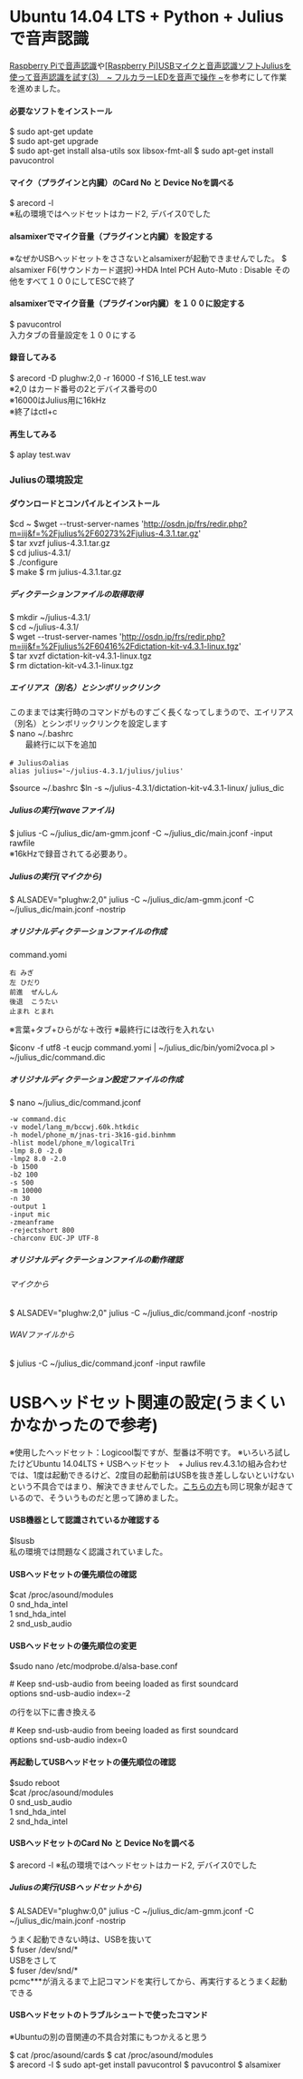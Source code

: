 # Ubuntu 14.04 LTS + Python + Juliusで音声認識
[Raspberry Piで音声認識](http://qiita.com/t_oginogin/items/f0ba9d2eb622c05558f4)や[\[Raspberry Pi\]USBマイクと音声認識ソフトJuliusを使って音声認識を試す\(3\)　~ フルカラーLEDを音声で操作 ~](http://blog.livedoor.jp/sce_info3-craft/archives/9248622.html)を参考にして作業を進めました。

#### 必要なソフトをインストール
$ sudo apt-get update  
$ sudo apt-get upgrade  
$ sudo apt-get install alsa-utils sox libsox-fmt-all
$ sudo apt-get install pavucontrol  

#### マイク（プラグインと内臓）のCard No と Device Noを調べる
$ arecord -l  
※私の環境ではヘッドセットはカード2, デバイス0でした

#### alsamixerでマイク音量（プラグインと内臓）を設定する
※なぜかUSBヘッドセットをささないとalsamixerが起動できませんでした。
$ alsamixer
F6(サウンドカード選択)→HDA Intel PCH
Auto-Muto : Disable
その他をすべて１００にしてESCで終了

#### alsamixerでマイク音量（プラグインor内臓）を１００に設定する
$ pavucontrol  
入力タブの音量設定を１００にする

#### 録音してみる
$ arecord -D plughw:2,0 -r 16000 -f S16_LE test.wav  
※2,0 はカード番号の2とデバイス番号の0  
※16000はJulius用に16kHz  
※終了はctl+c  

#### 再生してみる
$ aplay test.wav

### Juliusの環境設定  
#### ダウンロードとコンパイルとインストール
$cd ~
$wget --trust-server-names   'http://osdn.jp/frs/redir.php?m=iij&f=%2Fjulius%2F60273%2Fjulius-4.3.1.tar.gz'  
$ tar xvzf julius-4.3.1.tar.gz  
$ cd julius-4.3.1/  
$ ./configure  
$ make
$ rm julius-4.3.1.tar.gz   

##### ディクテーションファイルの取得取得  
$ mkdir ~/julius-4.3.1/  
$ cd ~/julius-4.3.1/   
$ wget --trust-server-names   'http://osdn.jp/frs/redir.php?m=iij&f=%2Fjulius%2F60416%2Fdictation-kit-v4.3.1-linux.tgz'  
$ tar xvzf dictation-kit-v4.3.1-linux.tgz  
$ rm dictation-kit-v4.3.1-linux.tgz

##### エイリアス（別名）とシンボリックリンク
このままでは実行時のコマンドがものすごく長くなってしまうので、エイリアス（別名）とシンボリックリンクを設定します  
$ nano ~/.bashrc  
　　最終行に以下を追加
```
# Juliusのalias
alias julius='~/julius-4.3.1/julius/julius'
```
$source ~/.bashrc
$ln -s ~/julius-4.3.1/dictation-kit-v4.3.1-linux/ julius_dic

##### Juliusの実行(waveファイル)
$ julius -C ~/julius_dic/am-gmm.jconf -C ~/julius_dic/main.jconf -input rawfile  
※16kHzで録音されてる必要あり。


##### Juliusの実行(マイクから)
$ ALSADEV="plughw:2,0" julius -C ~/julius_dic/am-gmm.jconf -C ~/julius_dic/main.jconf -nostrip

##### オリジナルディクテーションファイルの作成
command.yomi
```
右 みぎ
左 ひだり
前進  ぜんしん
後退  こうたい
止まれ とまれ
```
※言葉+タブ+ひらがな＋改行
※最終行には改行を入れない

$iconv -f utf8 -t eucjp command.yomi | ~/julius_dic/bin/yomi2voca.pl > ~/julius_dic/command.dic

##### オリジナルディクテーション設定ファイルの作成
$ nano ~/julius_dic/command.jconf
```
-w command.dic
-v model/lang_m/bccwj.60k.htkdic
-h model/phone_m/jnas-tri-3k16-gid.binhmm
-hlist model/phone_m/logicalTri
-lmp 8.0 -2.0
-lmp2 8.0 -2.0
-b 1500
-b2 100
-s 500
-m 10000
-n 30
-output 1
-input mic
-zmeanframe
-rejectshort 800
-charconv EUC-JP UTF-8
```
##### オリジナルディクテーションファイルの動作確認
###### マイクから
$ ALSADEV="plughw:2,0" julius -C ~/julius_dic/command.jconf -nostrip  

###### WAVファイルから  
$ julius -C ~/julius_dic/command.jconf -input rawfile

# USBヘッドセット関連の設定(うまくいかなかったので参考)
※使用したヘッドセット：Logicool製ですが、型番は不明です。
※いろいろ試したけどUbuntu 14.04LTS + USBヘッドセット　+ Julius rev.4.3.1の組み合わせでは、1度は起動できるけど、2度目の起動前はUSBを抜き差ししないといけないという不具合ではまり、解決できませんでした。[こちらの方](http://engetu21.hatenablog.com/entry/2014/11/16/155927)も同じ現象が起きているので、そういうものだと思って諦めました。

#### USB機器として認識されているか確認する  
$lsusb  
私の環境では問題なく認識されていました。

#### USBヘッドセットの優先順位の確認
$cat /proc/asound/modules  
 0 snd_hda_intel  
 1 snd_hda_intel  
 2 snd_usb_audio  

#### USBヘッドセットの優先順位の変更
$sudo nano /etc/modprobe.d/alsa-base.conf  

\# Keep snd-usb-audio from beeing loaded as first soundcard     
options snd-usb-audio index=-2  

の行を以下に書き換える

\# Keep snd-usb-audio from beeing loaded as first soundcard  
options snd-usb-audio index=0

#### 再起動してUSBヘッドセットの優先順位の確認
$sudo reboot  
$cat /proc/asound/modules  
0 snd_usb_audio  
1 snd_hda_intel  
2 snd_hda_intel

#### USBヘッドセットのCard No と Device Noを調べる
$ arecord -l
※私の環境ではヘッドセットはカード2, デバイス0でした

##### Juliusの実行(USBヘッドセットから)
$ ALSADEV="plughw:0,0" julius -C ~/julius_dic/am-gmm.jconf -C ~/julius_dic/main.jconf -nostrip

うまく起動できない時は、USBを抜いて    
$ fuser /dev/snd/*  
USBをさして  
$ fuser /dev/snd/*  
pcmc***が消えるまで上記コマンドを実行してから、再実行するとうまく起動できる

#### USBヘッドセットのトラブルシュートで使ったコマンド
※Ubuntuの別の音関連の不具合対策にもつかえると思う

$ cat /proc/asound/cards
$ cat /proc/asound/modules  
$ arecord -l
$ sudo apt-get install pavucontrol
$ pavucontrol
$ alsamixer
